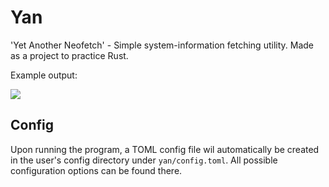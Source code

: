 # Yan

'Yet Another Neofetch' - Simple system-information fetching utility. Made as a
project to practice Rust.

Example output:

![](https://i.imgur.com/R7c6OoS.png)

## Config

Upon running the program, a TOML config file wil automatically be created in
the user's config directory under `yan/config.toml`. All possible configuration
options can be found there.

